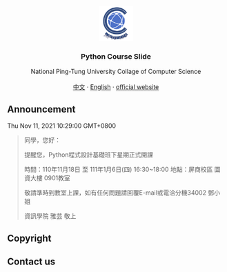 <div id="top"></div>


<div align="center">
<img src="./images/ccs_logo.png" alt="Logo" width="80" height="80" />
<h3 align="center">Python Course Slide</h3>

<p align="center">
National Ping-Tung University Collage of Computer Science
<br/>
<br/>
<a href="https://github.com/NPTUCSSS/python/tree/main/CHINESE">中文</a>
		·
 <a href="https://github.com/NPTUCSSS/python/tree/main/English">English</a>
		·
<a href="https://ccs.nptu.edu.tw/index.php?Lang=en">official website</a>
</p>
</div>

## Announcement

Thu Nov 11, 2021 10:29:00 GMT+0800
>同學，您好：
>
>提醒您，Python程式設計基礎班下星期正式開課
>
>時間：110年11月18日 至 111年1月6日(四) 16:30~18:00 
>地點：屏商校區 圖資大樓 0901教室
>
>敬請準時到教室上課，如有任何問題請回覆E-mail或電洽分機34002 鄧小姐
>
>資訊學院 雅芸 敬上

## Copyright

## Contact us
